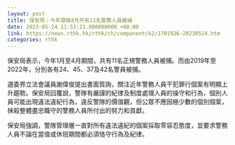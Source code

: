 ```yaml
---
layout: post
title: 保安局：今年頭個4月共有11名警務人員被捕
date: 2023-05-24 11:53:21.000000000 +08:00
link: https://news.rthk.hk/rthk/ch/component/k2/1701926-20230524.htm
categories: rthk
---
```


保安局表示，今年1月至4月期間，共有11名正規警務人員被捕。而由2019年至2022年，分別各有24、45、37及42名警員被捕。

選委界立法會議員謝偉俊提出書面質詢，關注近年警務人員干犯罪行個案有明顯上升趨勢。保安局回覆說，警隊有嚴謹的紀律及制度處理人員的操守和行為，個別人員可能出現違法違紀行為，違反警隊的價值觀，但公眾不應因極少數的個別個案，抹殺整體盡忠職守的警務人員所付出的努力和貢獻。

保安局強調，警隊管理層一直對所有違法違紀的個案採取零容忍態度，並要求警務人員不論在當值或休班期間都必須恪守行為及紀律。
